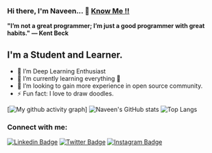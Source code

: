 


### Hi there, I'm Naveen... 👋  <a target="_blank" href="https://portfolio-naveen.netlify.app/">Know Me !!</a>


**"I’m not a great programmer; I’m just a good programmer with great habits." ― Kent Beck**


## I'm a Student and Learner.

- 🔭 I’m Deep Learning Enthusiast
- 🌱 I’m currently learning everything 🤣
- 👯 I’m looking to gain more experience in open source community.
- ⚡ Fun fact: I love to draw doodles.


[![My github activity graph](https://activity-graph.herokuapp.com/graph?username=naveen8801&theme=react-dark)]
![Naveen's GitHub stats](https://github-readme-stats.vercel.app/api?username=naveen8801&show_icons=true&theme=tokyonight)
![Top Langs](https://github-readme-stats.vercel.app/api/top-langs/?username=naveen8801&layout=compact&theme=tokyonight)


### Connect with me:

[![Linkedin Badge](https://img.shields.io/badge/-naveen-blue?style=flat-square&logo=Linkedin&logoColor=white&link=https://www.linkedin.com/in/naveen-kumar-6777881ab/)](https://www.linkedin.com/in/naveen-kumar-6777881ab/)
[![Twitter Badge](https://img.shields.io/badge/-@naveen_8801-1ca0f1?style=flat-square&labelColor=1ca0f1&logo=twitter&logoColor=white&link=https://twitter.com/naveen_8801)](https://twitter.com/naveen_8801)
[![Instagram Badge](https://img.shields.io/badge/-@naveen_8801-D7008A?style=flat-square&labelColor=D7008A&logo=Instagram&logoColor=white&link=https://www.instagram.com/naveen_8801/)](https://www.instagram.com/naveen_8801/)

<br />
